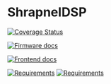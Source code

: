 # ShrapnelDSP

[![Coverage Status](https://coveralls.io/repos/github/ShrapnelDSP/ShrapnelMonorepo/badge.svg)](https://coveralls.io/github/ShrapnelDSP/ShrapnelMonorepo)

[![Firmware docs](https://img.shields.io/badge/docs-firmware-blue)](https://shrapneldsp.github.io/ShrapnelMonorepo/firmware-docs/)

[![Frontend docs](https://img.shields.io/badge/docs-frontend-blue)](https://shrapneldsp.github.io/ShrapnelMonorepo/frontend-docs/)

[![Requirements]()]()
[![Requirements](https://img.shields.io/badge/docs-requirements-blue)](https://shrapneldsp.github.io/ShrapnelMonorepo/requirements/)
